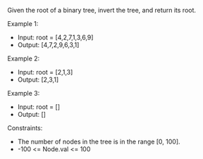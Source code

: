 Given the root of a binary tree, invert the tree, and return its root.

Example 1:


- Input: root = [4,2,7,1,3,6,9]
- Output: [4,7,2,9,6,3,1]

Example 2:


- Input: root = [2,1,3]
- Output: [2,3,1]

Example 3:
- Input: root = []
- Output: []

Constraints:
- The number of nodes in the tree is in the range [0, 100].
- -100 <= Node.val <= 100
